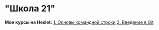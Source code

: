 #                   "Школа 21"
__Мои курсы на Hexlet:__ 
[1. Основы командной строки](https://ru.hexlet.io/courses/cli-basics)
[2. Введение в Git](https://ru.hexlet.io/courses/intro_to_git)



